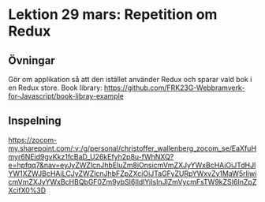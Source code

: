 # Lektion 29 mars: Repetition om Redux

## Övningar

Gör om applikation så att den istället använder Redux och sparar vald bok i en Redux store.
Book library: https://github.com/FRK23G-Webbramverk-for-Javascript/book-libray-example

## Inspelning

https://zocom-my.sharepoint.com/:v:/g/personal/christoffer_wallenberg_zocom_se/EaXfuHmyr6NEjd9gvKkz1fcBaD_U26kEfyh2p8u-fWhNXQ?e=hpfqq7&nav=eyJyZWZlcnJhbEluZm8iOnsicmVmZXJyYWxBcHAiOiJTdHJlYW1XZWJBcHAiLCJyZWZlcnJhbFZpZXciOiJTaGFyZURpYWxvZy1MaW5rIiwicmVmZXJyYWxBcHBQbGF0Zm9ybSI6IldlYiIsInJlZmVycmFsTW9kZSI6InZpZXcifX0%3D
